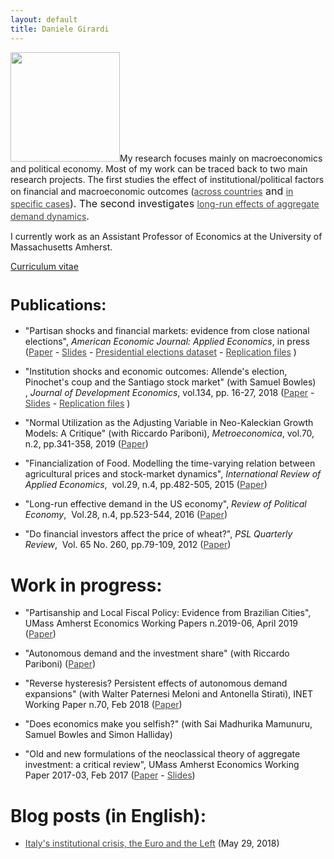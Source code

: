 ```yaml
---
layout: default
title: Daniele Girardi
---
```

<img class="wp-image-1072 alignleft" src="http://www.reconomics.it/wp-content/uploads/2018/10/foto_cv.png" alt="" width="175" />My research focuses mainly on macroeconomics and political economy. Most of my work can be traced back to two main research projects. The first studies the effect of institutional/political factors on financial and macroeconomic outcomes (<a style="color: #454545;" href="https://www.umass.edu/economics/publications/2018-08.pdf" target="_blank" rel="noopener">across countries</a><span style="font-size: 1rem;"> and </span><a style="color: #454545;" href="https://doi.org/10.1016/j.jdeveco.2018.04.005" target="_blank" rel="noopener">in specific cases</a><span style="font-size: 1rem;">). The second investigates </span><a style="color: #454545;" href="https://www.ineteconomics.org/uploads/papers/WP_70-Stirati-Demand-Expansion.pdf" target="_blank" rel="noopener">long-run effects of aggregate demand dynamics</a><span style="font-size: 1rem;">.</span>

I currently work as an Assistant Professor of Economics at the University of Massachusetts Amherst.

<a href="http://www.reconomics.it/wp-content/uploads/2019/11/CV-Daniele-Girardi.pdf" target="_blank" rel="noopener">Curriculum vitae</a>
<h1><strong style="font-size: 1.5rem;">
Publications:</strong></h1>
<ul style="list-style-type: disc;">
 	<li>"Partisan shocks and financial markets: evidence from close national elections", <em>American Economic Journal: Applied Economics</em>, in press (<a style="color: #454545;" href="https://www.aeaweb.org/articles?id=10.1257/app.20190292&amp;&amp;from=f" target="_blank" rel="noopener">Paper</a> - <a style="color: #454545;" href="https://umass.box.com/v/slidespoliticalshocks" target="_blank" rel="noopener">Slides</a> - <a style="color: #454545;" href="https://doi.org/10.7910/DVN/FHCCWY" target="_blank" rel="noopener">Presidential elections dataset</a> - <a style="color: #454545;" href="https://www.openicpsr.org/openicpsr/workspace?goToPath=/openicpsr/115008&amp;goToLevel=project" target="_blank" rel="noopener">Replication files</a> )</li>
</ul>
<ul style="list-style-type: disc;">
 	<li>"Institution shocks and economic outcomes: Allende's election, Pinochet's coup and the Santiago stock market" (with Samuel Bowles) , <em>Journal of Development Economics</em>, vol.134, pp. 16-27, 2018 (<a style="color: #454545;" href="http://tuvalu.santafe.edu/~bowles/2018%20(JDE)%20Chile.pdf" target="_blank" rel="noopener">Paper</a> - <a style="color: #454545;" href="https://umass.box.com/v/chilepaperslides" target="_blank" rel="noopener">Slides</a> - <a style="color: #454545;" href="https://umass.box.com/v/institution-shocks-repl" target="_blank" rel="noopener">Replication files</a> )</li>
</ul>
<ul style="list-style-type: disc;">
 	<li>"Normal Utilization as the Adjusting Variable in Neo-Kaleckian Growth Models: A Critique" (with Riccardo Pariboni), <em>Metroeconomica</em>, vol.70, n.2, pp.341-358, 2019 (<a style="color: #454545;" href="https://umass.box.com/v/utilizationpaper" target="_blank" rel="noopener">Paper</a>)</li>
</ul>
<ul style="list-style-type: disc;">
 	<li>"Financialization of Food. Modelling the time-varying relation between agricultural prices and stock-market dynamics", <em>International Review of Applied Economics</em>,  vol.29, n.4, pp.482-505, 2015 (<a style="color: #454545;" href="https://umass.box.com/v/financialization-of-food" target="_blank" rel="noopener">Paper</a>)</li>
</ul>
<ul style="list-style-type: disc;">
 	<li>"Long-run effective demand in the US economy", <em>Review of Political Economy</em>,  Vol.28, n.4, pp.523-544, 2016 (<a style="color: #454545;" href="http://dx.doi.org/10.1080/09538259.2016.1209893" target="_blank" rel="noopener">Paper</a>)</li>
</ul>
<ul style="list-style-type: disc;">
 	<li>"Do financial investors affect the price of wheat?", <em>PSL Quarterly Review</em>,  Vol. 65 No. 260, pp.79-109, 2012 (<a style="color: #454545;" href="https://ojs.uniroma1.it/index.php/PSLQuarterlyReview/article/view/9936" target="_blank" rel="noopener">Paper</a>)</li>
</ul>
<h1><strong>Work in progress:</strong></h1>
<ul style="list-style-type: disc;">
 	<li>"Partisanship and Local Fiscal Policy: Evidence from Brazilian Cities", UMass Amherst Economics Working Papers n.2019-06, April 2019 (<a style="color: #454545;" href="https://www.umass.edu/economics/publications/2019-06.pdf" target="_blank" rel="noopener">Paper</a>)</li>
</ul>
<ul style="list-style-type: disc;">
 	<li>"Autonomous demand and the investment share" (with Riccardo Pariboni) (<a style="color: #454545;" href="https://umass.box.com/v/autonomousdemand" target="_blank" rel="noopener">Paper</a>)</li>
</ul>
<ul style="list-style-type: disc;">
 	<li>"Reverse hysteresis? Persistent effects of autonomous demand expansions" (with Walter Paternesi Meloni and Antonella Stirati), INET Working Paper n.70, Feb 2018 (<a style="color: #454545;" href="https://www.ineteconomics.org/uploads/papers/WP_70-Stirati-Demand-Expansion.pdf" target="_blank" rel="noopener">Paper</a>)</li>
</ul>
<ul style="list-style-type: disc;">
 	<li>"Does economics make you selfish?" (with Sai Madhurika Mamunuru, Samuel Bowles and Simon Halliday)</li>
</ul>
<ul style="list-style-type: disc;">
 	<li>"Old and new formulations of the neoclassical theory of aggregate investment: a critical review", UMass Amherst Economics Working Paper 2017-03, Feb 2017 (<a style="color: #454545;" href="https://scholarworks.umass.edu/cgi/viewcontent.cgi?article=1220&amp;context=econ_workingpaper" target="_blank" rel="noopener">Paper</a> - <a style="color: #454545;" href="https://umass.box.com/v/storep2017slides" target="_blank" rel="noopener">Slides</a>)</li>
</ul>
<h1>Blog posts (in English):</h1>
<ul style="list-style-type: disc;">
 	<li><a style="color: #454545;" href="http://www.reconomics.it/italys-institutional-crisis-the-euro-and-the-left/" target="_blank" rel="noopener">Italy's institutional crisis, the Euro and the Left</a> (May 29, 2018)</li>
</ul>
